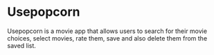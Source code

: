 # Usepopcorn

Usepopcorn is a movie app that allows users to search for their movie choices, select movies, rate them, save and also delete them from the saved list.
